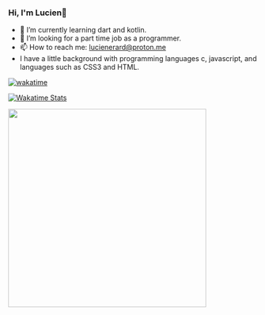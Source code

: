 ### Hi, I'm Lucien👋

- 🌱 I’m currently learning dart and kotlin.
- 🤔 I’m looking for a part time job as a programmer.
- 📫 How to reach me: lucienerard@proton.me
- I have a little background with programming languages c, javascript, and languages such as CSS3 and HTML.

[![wakatime](https://wakatime.com/badge/user/018ec705-88fe-4d31-8d20-2f5897d003bd.svg)](https://wakatime.com/@018ec705-88fe-4d31-8d20-2f5897d003bd)

[![Wakatime Stats](https://github-readme-stats.vercel.app/api/wakatime?username=erardlucien&theme=white&hide=properties,yaml,text,jshell,batchfile,json,git+config,gitignore+file,IDEA_MODULE,CLASS,CSV,PHP&langs_count=15)](https://wakatime.com/@erardlucien)

<p>
  <img src="https://wakatime.com/share/@erardlucien/74079df1-99f5-4695-907a-28100fc0d6ee.svg" width="400", height="400"/>
</p>
